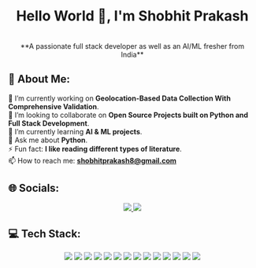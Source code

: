 <div align="center">

# Hello World 👋, I'm Shobhit Prakash  
<br>  
**A passionate full stack developer as well as an AI/ML fresher from India**  

</div>

## 💫 About Me:  
🔭 I’m currently working on **Geolocation-Based Data Collection With Comprehensive Validation**.  
👯 I’m looking to collaborate on **Open Source Projects built on Python and Full Stack Development**.  
🌱 I’m currently learning **AI & ML projects**.  
💬 Ask me about **Python**.  
⚡ Fun fact: **I like reading different types of literature**.  
📫 How to reach me: **shobhitprakash8@gmail.com**  

## 🌐 Socials:  
<p align="center">
  <a href="https://www.instagram.com/shobhitprakash3812">
    <img src="https://img.shields.io/badge/Instagram-E4405F?style=flat-square&logo=instagram&logoColor=white" />
  </a>
  <a href="https://www.linkedin.com/in/shobhit-prakash-62372a273">
    <img src="https://img.shields.io/badge/LinkedIn-0077B5?style=flat-square&logo=linkedin&logoColor=white" />
  </a>
</p>

## 💻 Tech Stack:  
<p align="center">
  <img src="https://img.shields.io/badge/Material--UI-007FFF?style=flat-square&logo=mui&logoColor=white" />
  <img src="https://img.shields.io/badge/React-20232A?style=flat-square&logo=react&logoColor=61DAFB" />
  <img src="https://img.shields.io/badge/React%20Native-20232A?style=flat-square&logo=react&logoColor=61DAFB" />
  <img src="https://img.shields.io/badge/React%20Native%20Paper-0088CC?style=flat-square&logo=react&logoColor=white" />
  <img src="https://img.shields.io/badge/Expo-000020?style=flat-square&logo=expo&logoColor=white" />
  <img src="https://img.shields.io/badge/Docker-2496ED?style=flat-square&logo=docker&logoColor=white" />
  <img src="https://img.shields.io/badge/NPM-CB3837?style=flat-square&logo=npm&logoColor=white" />
  <img src="https://img.shields.io/badge/Django-092E20?style=flat-square&logo=django&logoColor=white" />
  <img src="https://img.shields.io/badge/Flask-000000?style=flat-square&logo=flask&logoColor=white" />
  <img src="https://img.shields.io/badge/Node.js-43853D?style=flat-square&logo=node.js&logoColor=white" />
  <img src="https://img.shields.io/badge/PostgreSQL-336791?style=flat-square&logo=postgresql&logoColor=white" />
  <img src="https://img.shields.io/badge/MindsDB-FFCC00?style=flat-square&logo=mindsdb&logoColor=black" />
  <img src="https://img.shields.io/badge/Apache%20Superset-FF5733?style=flat-square&logo=apache&logoColor=white" />
  <img src="https://img.shields.io/badge/MySQL-4479A1?style=flat-square&logo=mysql&logoColor=white" />
</p>

